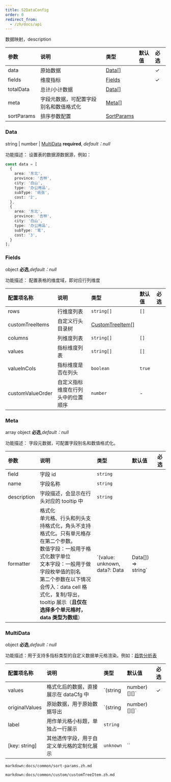 ```yaml
---
title: S2DataConfig
order: 0
redirect_from:
  - /zh/docs/api
---
```


数据映射，description

| 参数 | 说明 | 类型 | 默认值 | 必选  |
| :------------- | :----------------- | :--------- | :----- | :--- |
| data           | 原始数据        | [Data[]](#data) |    |   ✓   |
| fields         | 维度指标       | [Fields](#fields) |    |   ✓     |
| totalData        | 总计/小计数据       | [Data[]](#data) |    |      |
| meta    | 字段元数据，可配置字段别名和数值格式化 | [Meta[]](#meta)  |  |       |
| sortParams    | 排序参数配置 | [SortParams](#sortparams)  |  |       |

### Data

string | number | [MultiData](#multidata) **required**, _default：null_

功能描述： 设置表的数据源数据源，例如：

```ts
const data = [
  {
    area: '东北',
    province: '吉林',
    city: '白山',
    type: '办公用品',
    subType: '纸张',
    cost: '2',
  },
  {
    area: '东北',
    province: '吉林',
    city: '白山',
    type: '办公用品',
    subType: '笔',
    cost: '3',
  }
];
```

### Fields

object **必选**,_default：null_

功能描述： 配置表格的维度域，即对应行列维度

| 配置项名称 | 说明     | 类型   | 默认值 | 必选 |
| :------------- | :----------------- | :--------- | :----- | :--- |
| rows           | 行维度列表         | `string[]` | `[]`   |      |
| customTreeItems | 自定义行头目录树        | [CustomTreeItem[]](#customtreeitem) |  |      |
| columns        | 列维度列表         | `string[]` | `[]`   |      |
| values         | 指标维度列表       | `string[]` | `[]`   |      |
| valueInCols    | 指标维度是否在列头   | `boolean`  | `true` |      |
| customValueOrder | 自定义指标维度在行列头中的位置顺序 | `number`  | - |      |

### Meta

array object **必选**,_default：null_

功能描述： 字段元数据，可配置字段别名和数值格式化。

| 参数 | 说明 | 类型 | 默认值 | 必选  |
| :--| :--------| :--- | :----- | :--- |
| field  | 字段 id | `string` | |    |
| name | 字段名称 | `string`|  |   |
| description | 字段描述，会显示在行头对应的 tooltip 中 | `string`|  |   |
| formatter | 格式化 <br/> 单元格、行头和列头支持格式化，角头不支持格式化。只有单元格存在第二个参数。 <br/>数值字段：一般用于格式化数字单位<br/>文本字段：一般用于做字段枚举值的别名<br/> 第二个参数在以下情况会传入：data cell 格式化，复制/导出，tooltip 展示（**且仅在选择多个单元格时，data 类型为数组**） | `(value: unknown, data?: Data | Data[]) => string` | | |

### MultiData

object **必选**,_default：null_

功能描述：用于支持多指标类型的自定义数据单元格渲染。例如：[趋势分析表](/zh/examples/react-component/sheet#strategy)

| 配置项名称 | 说明     | 类型   | 默认值 | 必选 |
| :------------- | :----------------- | :--------- | :----- | :--- |
| values           | 格式化后的数据，直接展示在 dataCfg 中 | `(string | number)[][]`   |  ✓   |
| originalValues | 原始数据，用于原始数据导出 | `(string | number)[][]`  |  |      |
| label        | 用作单元格小标题，单独占一行展示    | `string` |    |      |
| [key: string]       | 其他透传字段，用于自定义单元格的定制化展示       | `unknown` | ``   |      |

`markdown:docs/common/sort-params.zh.md`

`markdown:docs/common/custom/customTreeItem.zh.md`
